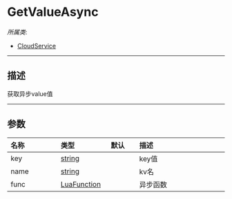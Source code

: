 # GetValueAsync

*所属类*:
* [CloudService](/Api/Classes/Service/CloudService.md)
------------------------------------------------------------------------------------------
## 描述

获取异步value值

------------------------------------------------------------------------------------------
## 参数

|<div style="width:100px">名称</div>|<div style="width:100px">类型</div>|<div style="width:50px">默认</div>|<div style="width:350px">描述</div>|
|:---|:---|:---|:---|
|key|[string](/Api/DataType/String.md)||key值|
|name|[string](/Api/DataType/String.md)||kv名|
|func|[LuaFunction](/Api/Enums/LuaFunction.md)||异步函数|
